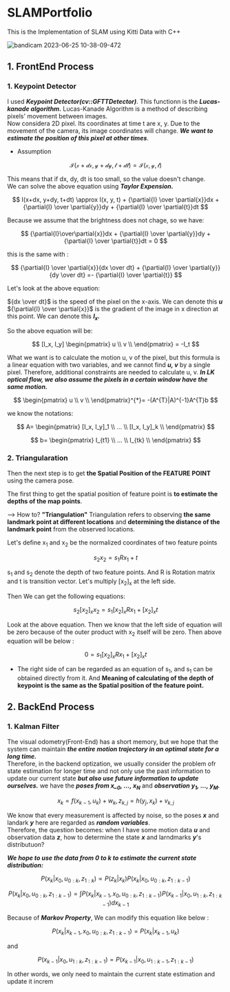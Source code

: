 # SLAMPortfolio
This is the Implementation of SLAM using Kitti Data with C++

![bandicam 2023-06-25 10-38-09-472](https://github.com/WD4715/SLAMPortfolio/assets/117700793/4afaea4f-84f0-4262-a649-811bf9b1a92c)


## 1. FrontEnd Process

### 1. Keypoint Detector

I used ***Keypoint Detector(cv::GFTTDetector)***. This functionn is the ***Lucas-kanade algorithm.***
Lucas-Kanade Algorithm is a method of describing pixels' movement between images.  
Now considera 2D pixel. Its coordinates at time t are x, y. Due to the movement of the camera, its image coordinates will change. ***We want to estimate the position of this pixel at other times***.

- Assumption

$$
\mathcal{I(x+dx, y+dy, t+dt)}= \mathcal{I(x, y, t)}
$$

This means that if dx, dy, dt is too small, so the value doesn't change.  
We can solve the above equation using ***Taylor Expension.***

$$
I(x+dx, y+dy, t+dt) \approx I(x, y, t) + {\partial{I} \over \partial{x}}dx + {\partial{I} \over \partial{y}}dy + {\partial{I} \over \partial{t}}dt
$$

Because we assume that the brightness does not chage, so we have:

$$
{\partial{I}\over\partial{x}}dx + {\partial{I} \over \partial{y}}dy + {\partial{I} \over \partial{t}}dt = 0 
$$

this is the same with :

$$
{\partial{I} \over \partial{x}}{dx \over dt} + {\partial{I} \over \partial{y}}{dy \over dt}  =- {\partial{I} \over \partial{t}}
$$

Let's look at the above equation:

${dx \over dt}$ is the speed of the pixel on the x-axis. We can denote this ***u***  
${\partial{I} \over \partial{x}}$ is the gradient of the image in x direction at this point. We can denote this ***I<sub>x</sub>.***

So the above equation will be:

$$
[I_x, I_y] 
\begin{pmatrix} 
   u  \\
   v  \\
\end{pmatrix} =
-I_t
$$

What we want is to calculate the motion u, v of the pixel, but this formula is a linear equation with two variables, and we cannot find ***u, v*** by a single pixel. Therefore, additional constraints are needed to calculate u, v. ***In LK optical flow, we also assume the pixels in a certain window have the same motion.***  

$$
\begin{pmatrix} 
   u  \\
   v  \\
\end{pmatrix}^{*}=
-(A^{T}|A)^{-1}A^{T}b
$$

we know the notations:

$$
A=
\begin{pmatrix} 
   [I_x, I_y]_1  \\
   ...  \\
   [I_x, I_y]_k \\
\end{pmatrix}
$$

$$
b=
\begin{pmatrix} 
   I_{t1}  \\
   ...  \\
   I_{tk} \\
\end{pmatrix}
$$

### 2. Triangularation

Then the next step is to get **the Spatial Position of the FEATURE POINT** using the camera pose.

The first thing to get the spatial position of feature point is **to estimate the depths of the map points**.

--> How to? **"Triangulation"**
Triangulation refers to observing **the same landmark point at different locations** and **determining the distance of the landmark point** from the observed locations.

Let's define x<sub>1</sub> and x<sub>2</sub> be the normalized coordinates of two feature points


$$
s_{2}x_{2}=s_{1}Rx_{1}+t
$$

s<sub>1</sub> and s<sub>2</sub> denote the depth of two feature points. And R is Rotation matrix and t is transition vector.
Let's multiply [x<sub>2</sub>]<sub>x</sub> at the left side. 

Then We can get the following equations:

$$
s_2 [x_2]_{x} x_2 = s_1 [x_2]_x Rx_1 + [x_2]_x t
$$

Look at the above equation. Then we know that the left side of equation will be zero because of the outer product with x<sub>2</sub> itself will be zero.
Then above equation will be below :


$$
0 = s_1 [x_2]_x Rx_1 + [x_2]_x t
$$


- The right side of can be regarded as an equation of s<sub>1</sub>, and s<sub>1</sub> can be obtained directly from it.
And **Meaning of calculating of the depth of keypoint is the same as the Spatial position of the feature point.**

## 2. BackEnd Process

### 1. Kalman Filter
The visual odometry(Front-End) has a short memory, but we hope that the system can maintain ***the entire motion trajectory in an optimal state for a long time.***  
Therefore, in the backend optization, we usually consider the problem ofr state estimation for longer time and not only use the past information to update our current state ***but also use future information to update ourselves.***
we have the ***poses from x_<sub>0</sub>, ..., x<sub>N</sub>*** and ***observation y<sub>1</sub>, ..., y<sub>M</sub>.***  

$$
x_{k}=f(x_{k-1}, u_k) + w_k, z_{k, j}=h(y_j, x_k) + v_{k, j}
$$

We know that every measurement is affected by noise, so the poses ***x*** and landark ***y*** here are regarded as ***random variables***.  
Therefore, the question becomes: when I have some motion data ***u*** and observation data ***z***, how to determine the state ***x*** and larndmarks ***y***'s distributuon?  

***We hope to use the data from 0 to k to estimate the current state distribution:***  


$$
P(x_k|x_0, u_{0:k}, z_{1:k}) \propto P(z_k|x_k)P(x_k|x_0, u_{0:k}, z_{1:k-1})
$$

$$
P(x_k|x_0, u_{0:k}, z_{1:k-1})=\int{P(x_k|x_{k-1}, x_0, u_{0:k}, z_{1:k-1})P(x_{k-1}|x_0, u_{1:k}, z_{1:k-1})}dx_{k-1}
$$

Because of ***Markov Property***, We can modify this equation like below :

$$
P(x_k|x_{k-1}, x_0, u_{0:k}, z_{1:k-1})=P(x_k|x_{k-1}, u_{k}) 
$$

and

$$
P(x_{k-1}|x_0, u_{1:k}, z_{1:k-1})=P(x_{k-1}|x_0, u_{1:k-1}, z_{1:k-1})
$$

In other words, we only need to maintain the current state estimation and update it increm
